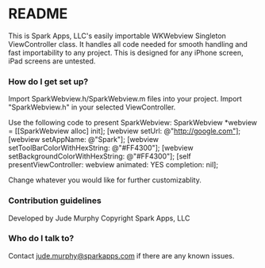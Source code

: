 # README #

This is Spark Apps, LLC's easily importable WKWebview Singleton ViewController class. It handles all code needed for smooth handling and fast importability to any project. This is designed for any iPhone screen, iPad screens are untested.

### How do I get set up? ###

Import SparkWebview.h/SparkWebview.m files into your project.
Import "SparkWebview.h" in your selected ViewController.

Use the following code to present SparkWebview:
SparkWebview *webview = [[SparkWebview alloc] init];
[webview setUrl: @"http://google.com"];
[webview setAppName: @"Spark"];
[webview setToolBarColorWithHexString: @"#FF4300"];
[webview setBackgroundColorWithHexString: @"#FF4300"];
[self presentViewController: webview animated: YES completion: nil];

Change whatever you would like for further customizablity.

### Contribution guidelines ###

Developed by Jude Murphy Copyright Spark Apps, LLC

### Who do I talk to? ###

Contact jude.murphy@sparkapps.com if there are any known issues.
